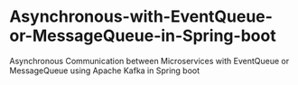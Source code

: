 # Asynchronous-with-EventQueue-or-MessageQueue-in-Spring-boot
Asynchronous Communication between Microservices with EventQueue or MessageQueue using Apache Kafka  in Spring boot
